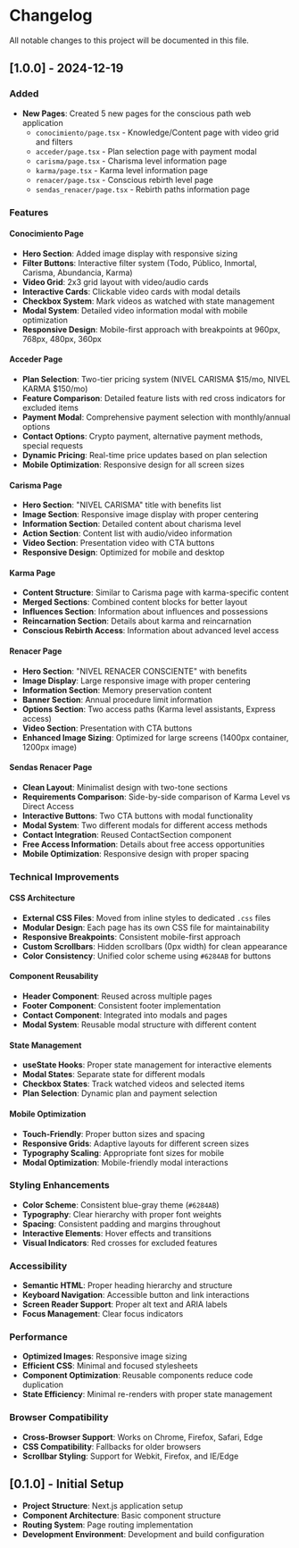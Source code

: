 # Changelog

All notable changes to this project will be documented in this file.

## [1.0.0] - 2024-12-19

### Added
- **New Pages**: Created 5 new pages for the conscious path web application
  - `conocimiento/page.tsx` - Knowledge/Content page with video grid and filters
  - `acceder/page.tsx` - Plan selection page with payment modal
  - `carisma/page.tsx` - Charisma level information page
  - `karma/page.tsx` - Karma level information page  
  - `renacer/page.tsx` - Conscious rebirth level page
  - `sendas_renacer/page.tsx` - Rebirth paths information page

### Features

#### Conocimiento Page
- **Hero Section**: Added image display with responsive sizing
- **Filter Buttons**: Interactive filter system (Todo, Público, Inmortal, Carisma, Abundancia, Karma)
- **Video Grid**: 2x3 grid layout with video/audio cards
- **Interactive Cards**: Clickable video cards with modal details
- **Checkbox System**: Mark videos as watched with state management
- **Modal System**: Detailed video information modal with mobile optimization
- **Responsive Design**: Mobile-first approach with breakpoints at 960px, 768px, 480px, 360px

#### Acceder Page
- **Plan Selection**: Two-tier pricing system (NIVEL CARISMA $15/mo, NIVEL KARMA $150/mo)
- **Feature Comparison**: Detailed feature lists with red cross indicators for excluded items
- **Payment Modal**: Comprehensive payment selection with monthly/annual options
- **Contact Options**: Crypto payment, alternative payment methods, special requests
- **Dynamic Pricing**: Real-time price updates based on plan selection
- **Mobile Optimization**: Responsive design for all screen sizes

#### Carisma Page
- **Hero Section**: "NIVEL CARISMA" title with benefits list
- **Image Section**: Responsive image display with proper centering
- **Information Section**: Detailed content about charisma level
- **Action Section**: Content list with audio/video information
- **Video Section**: Presentation video with CTA buttons
- **Responsive Design**: Optimized for mobile and desktop

#### Karma Page
- **Content Structure**: Similar to Carisma page with karma-specific content
- **Merged Sections**: Combined content blocks for better layout
- **Influences Section**: Information about influences and possessions
- **Reincarnation Section**: Details about karma and reincarnation
- **Conscious Rebirth Access**: Information about advanced level access

#### Renacer Page
- **Hero Section**: "NIVEL RENACER CONSCIENTE" with benefits
- **Image Display**: Large responsive image with proper centering
- **Information Section**: Memory preservation content
- **Banner Section**: Annual procedure limit information
- **Options Section**: Two access paths (Karma level assistants, Express access)
- **Video Section**: Presentation with CTA buttons
- **Enhanced Image Sizing**: Optimized for large screens (1400px container, 1200px image)

#### Sendas Renacer Page
- **Clean Layout**: Minimalist design with two-tone sections
- **Requirements Comparison**: Side-by-side comparison of Karma Level vs Direct Access
- **Interactive Buttons**: Two CTA buttons with modal functionality
- **Modal System**: Two different modals for different access methods
- **Contact Integration**: Reused ContactSection component
- **Free Access Information**: Details about free access opportunities
- **Mobile Optimization**: Responsive design with proper spacing

### Technical Improvements

#### CSS Architecture
- **External CSS Files**: Moved from inline styles to dedicated `.css` files
- **Modular Design**: Each page has its own CSS file for maintainability
- **Responsive Breakpoints**: Consistent mobile-first approach
- **Custom Scrollbars**: Hidden scrollbars (0px width) for clean appearance
- **Color Consistency**: Unified color scheme using `#6284AB` for buttons

#### Component Reusability
- **Header Component**: Reused across multiple pages
- **Footer Component**: Consistent footer implementation
- **Contact Component**: Integrated into modals and pages
- **Modal System**: Reusable modal structure with different content

#### State Management
- **useState Hooks**: Proper state management for interactive elements
- **Modal States**: Separate state for different modals
- **Checkbox States**: Track watched videos and selected items
- **Plan Selection**: Dynamic plan and payment selection

#### Mobile Optimization
- **Touch-Friendly**: Proper button sizes and spacing
- **Responsive Grids**: Adaptive layouts for different screen sizes
- **Typography Scaling**: Appropriate font sizes for mobile
- **Modal Optimization**: Mobile-friendly modal interactions

### Styling Enhancements
- **Color Scheme**: Consistent blue-gray theme (`#6284AB`)
- **Typography**: Clear hierarchy with proper font weights
- **Spacing**: Consistent padding and margins throughout
- **Interactive Elements**: Hover effects and transitions
- **Visual Indicators**: Red crosses for excluded features

### Accessibility
- **Semantic HTML**: Proper heading hierarchy and structure
- **Keyboard Navigation**: Accessible button and link interactions
- **Screen Reader Support**: Proper alt text and ARIA labels
- **Focus Management**: Clear focus indicators

### Performance
- **Optimized Images**: Responsive image sizing
- **Efficient CSS**: Minimal and focused stylesheets
- **Component Optimization**: Reusable components reduce code duplication
- **State Efficiency**: Minimal re-renders with proper state management

### Browser Compatibility
- **Cross-Browser Support**: Works on Chrome, Firefox, Safari, Edge
- **CSS Compatibility**: Fallbacks for older browsers
- **Scrollbar Styling**: Support for Webkit, Firefox, and IE/Edge

## [0.1.0] - Initial Setup
- **Project Structure**: Next.js application setup
- **Component Architecture**: Basic component structure
- **Routing System**: Page routing implementation
- **Development Environment**: Development and build configuration 
